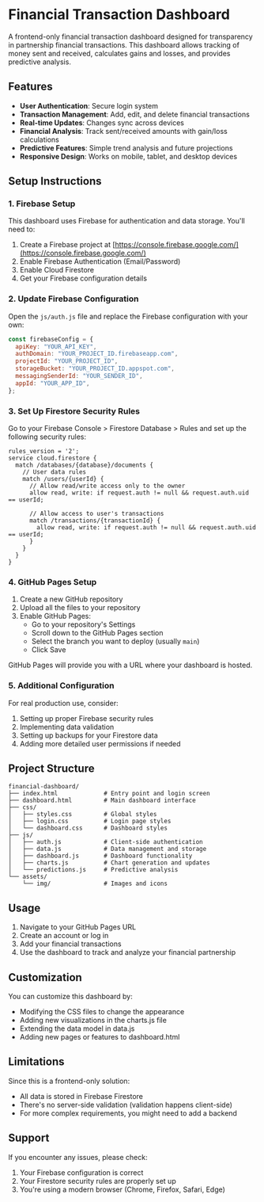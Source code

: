 # Financial Transaction Dashboard

A frontend-only financial transaction dashboard designed for transparency in partnership financial transactions. This dashboard allows tracking of money sent and received, calculates gains and losses, and provides predictive analysis.

## Features

- **User Authentication**: Secure login system
- **Transaction Management**: Add, edit, and delete financial transactions
- **Real-time Updates**: Changes sync across devices
- **Financial Analysis**: Track sent/received amounts with gain/loss calculations
- **Predictive Features**: Simple trend analysis and future projections
- **Responsive Design**: Works on mobile, tablet, and desktop devices

## Setup Instructions

### 1. Firebase Setup

This dashboard uses Firebase for authentication and data storage. You'll need to:

1. Create a Firebase project at [https://console.firebase.google.com/](https://console.firebase.google.com/)
2. Enable Firebase Authentication (Email/Password)
3. Enable Cloud Firestore
4. Get your Firebase configuration details

### 2. Update Firebase Configuration

Open the `js/auth.js` file and replace the Firebase configuration with your own:

```javascript
const firebaseConfig = {
  apiKey: "YOUR_API_KEY",
  authDomain: "YOUR_PROJECT_ID.firebaseapp.com",
  projectId: "YOUR_PROJECT_ID",
  storageBucket: "YOUR_PROJECT_ID.appspot.com",
  messagingSenderId: "YOUR_SENDER_ID",
  appId: "YOUR_APP_ID",
};
```

### 3. Set Up Firestore Security Rules

Go to your Firebase Console > Firestore Database > Rules and set up the following security rules:

```
rules_version = '2';
service cloud.firestore {
  match /databases/{database}/documents {
    // User data rules
    match /users/{userId} {
      // Allow read/write access only to the owner
      allow read, write: if request.auth != null && request.auth.uid == userId;

      // Allow access to user's transactions
      match /transactions/{transactionId} {
        allow read, write: if request.auth != null && request.auth.uid == userId;
      }
    }
  }
}
```

### 4. GitHub Pages Setup

1. Create a new GitHub repository
2. Upload all the files to your repository
3. Enable GitHub Pages:
   - Go to your repository's Settings
   - Scroll down to the GitHub Pages section
   - Select the branch you want to deploy (usually `main`)
   - Click Save

GitHub Pages will provide you with a URL where your dashboard is hosted.

### 5. Additional Configuration

For real production use, consider:

1. Setting up proper Firebase security rules
2. Implementing data validation
3. Setting up backups for your Firestore data
4. Adding more detailed user permissions if needed

## Project Structure

```
financial-dashboard/
├── index.html             # Entry point and login screen
├── dashboard.html         # Main dashboard interface
├── css/
│   ├── styles.css         # Global styles
│   ├── login.css          # Login page styles
│   └── dashboard.css      # Dashboard styles
├── js/
│   ├── auth.js            # Client-side authentication
│   ├── data.js            # Data management and storage
│   ├── dashboard.js       # Dashboard functionality
│   ├── charts.js          # Chart generation and updates
│   └── predictions.js     # Predictive analysis
└── assets/
    └── img/               # Images and icons
```

## Usage

1. Navigate to your GitHub Pages URL
2. Create an account or log in
3. Add your financial transactions
4. Use the dashboard to track and analyze your financial partnership

## Customization

You can customize this dashboard by:

- Modifying the CSS files to change the appearance
- Adding new visualizations in the charts.js file
- Extending the data model in data.js
- Adding new pages or features to dashboard.html

## Limitations

Since this is a frontend-only solution:

- All data is stored in Firebase Firestore
- There's no server-side validation (validation happens client-side)
- For more complex requirements, you might need to add a backend

## Support

If you encounter any issues, please check:

1. Your Firebase configuration is correct
2. Your Firestore security rules are properly set up
3. You're using a modern browser (Chrome, Firefox, Safari, Edge)
